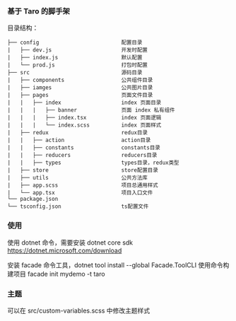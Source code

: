 ### 基于 Taro 的脚手架

目录结构：

```
├── config                          配置目录
|   ├── dev.js                      开发时配置
|   ├── index.js                    默认配置
|   └── prod.js                     打包时配置
├── src                             源码目录
|   ├── components                  公共组件目录
|   ├── iamges                      公共图片目录
|   ├── pages                       页面文件目录
|   |   ├── index                   index 页面目录
|   |   |   ├── banner              页面 index 私有组件
|   |   |   ├── index.tsx           index 页面逻辑
|   |   |   └── index.scss          index 页面样式
|   ├── redux                       redux目录
|   |   ├── action                  action目录
|   |   ├── constants               constants目录
|   |   ├── reducers                reducers目录
|   |   ├── types                   types目录，redux类型
|   ├── store                       store配置目录
|   ├── utils                       公共方法库
|   ├── app.scss                    项目总通用样式
|   └── app.tsx                     项目入口文件
└── package.json
└── tsconfig.json                   ts配置文件
```

### 使用

使用 dotnet 命令，需要安装 dotnet core sdk https://dotnet.microsoft.com/download

安装 facade 命令工具，dotnet tool install --global Facade.ToolCLI
使用命令构建项目 facade init mydemo -t taro

### 主题

可以在 src/custom-variables.scss 中修改主题样式
